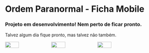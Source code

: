 # Ordem Paranormal - Ficha Mobile

### Projeto em desenvolvimento! Nem perto de ficar pronto.
Talvez algum dia fique pronto, mas talvez não também.


<div style="display: flex; flex-direction: row">
    <img src="https://github.com/luczz1/ordemparanormal-mobilesheet/assets/63828861/43a4a93f-a21a-43b2-95cd-5423ed57e176" style="width: 30%"/>
  <img src="https://github.com/luczz1/ordemparanormal-mobilesheet/assets/63828861/2095847d-170d-4863-938d-c4f992495d80" style="width: 30%"/>
  <img src="https://github.com/luczz1/ordemparanormal-mobilesheet/assets/63828861/6c4c6aff-299b-431f-9446-746c10f53ec4" style="width: 30%"/>
  </div>
